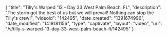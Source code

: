 {
    "title": "Tilly's Warped '13 - Day 33 West Palm Beach, FL",
    "description": "The storm got the best of us but we will prevail! Nothing can stop the Tilly's crew!",
    "videoid": "142495",
    "date_created": "1391674996",
    "date_modified": "1418181156",
    "type": "captivate",
    "layout": "video",
    "url": "\/v\/tilly-s-warped-13-day-33-west-palm-beach-fl\/142495"
}